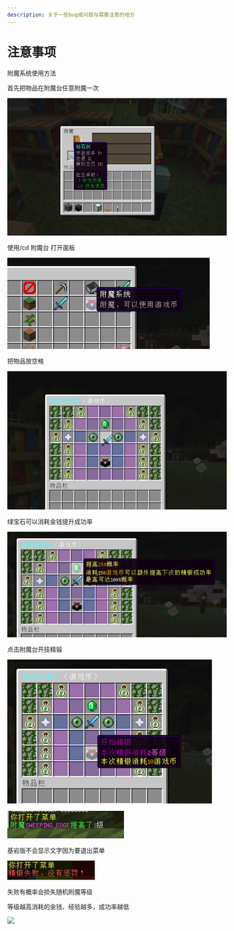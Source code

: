 ```yaml
---
description: 关于一些bug或问题与需要注意的地方
---
```


# 注意事项

附魔系统使用方法



首先把物品在附魔台任意附魔一次

![](<../../.gitbook/assets/image (14).png>)

使用/cd 附魔台 打开面板

![](<../../.gitbook/assets/image (15).png>)

把物品放空格

![](<../../.gitbook/assets/image (16).png>)

绿宝石可以消耗金钱提升成功率

![](<../../.gitbook/assets/image (17).png>)

点击附魔台开技精锻

![](<../../.gitbook/assets/image (20).png>)

![](<../../.gitbook/assets/image (19).png>)

基岩版不会显示文字因为要退出菜单

![](<../../.gitbook/assets/image (13).png>)

失败有概率会损失随机附魔等级

等级越高消耗的金钱、经验越多，成功率越低



![](file:///C:/Users/28746/AppData/Local/Temp/ksohtml7524/wps10.jpg)&#x20;

&#x20;
